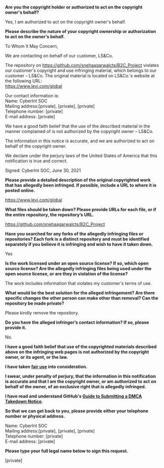 **Are you the copyright holder or authorized to act on the copyright owner's behalf?**

Yes, I am authorized to act on the copyright owner's behalf.

**Please describe the nature of your copyright ownership or authorization to act on the owner's behalf.**

To Whom It May Concern,

We are contacting on behalf of our customer, LS&Co.

The repository on https://github.com/snehaagarwalcts/B2C_Project violates our customer's copyright and use infringing material, which belongs to our customer – LS&Co.
The original material is located on LS&Co.'s website at the following URL:  
https://www.levi.com/global
 
Our contact information is:  
Name: CyberInt SOC  
Mailing address:[private], [private], [private]  
Telephone number: [private]  
E-mail address: [private]

We have a good faith belief that the use of the described material in the manner complained of is not authorized by the copyright owner – LS&Co.

The information in this notice is accurate, and we are authorized to act on behalf of the copyright owner.

We declare under the perjury laws of the United States of America that this notification is true and correct.

Signed:
CyberInt SOC, June 30, 2021

**Please provide a detailed description of the original copyrighted work that has allegedly been infringed. If possible, include a URL to where it is posted online.**

https://www.levi.com/global

**What files should be taken down? Please provide URLs for each file, or if the entire repository, the repository’s URL.**

https://github.com/snehaagarwalcts/B2C_Project

**Have you searched for any forks of the allegedly infringing files or repositories? Each fork is a distinct repository and must be identified separately if you believe it is infringing and wish to have it taken down.**

Yes

**Is the work licensed under an open source license? If so, which open source license? Are the allegedly infringing files being used under the open source license, or are they in violation of the license?**

The work includes information that violates my customer's terms of use.

**What would be the best solution for the alleged infringement? Are there specific changes the other person can make other than removal? Can the repository be made private?**

Please kindly remove the repository.

**Do you have the alleged infringer’s contact information? If so, please provide it.**

No.

**I have a good faith belief that use of the copyrighted materials described above on the infringing web pages is not authorized by the copyright owner, or its agent, or the law.**

**I have taken <a href="https://www.lumendatabase.org/topics/22">fair use</a> into consideration.**

**I swear, under penalty of perjury, that the information in this notification is accurate and that I am the copyright owner, or am authorized to act on behalf of the owner, of an exclusive right that is allegedly infringed.**

**I have read and understand GitHub's <a href="https://docs.github.com/articles/guide-to-submitting-a-dmca-takedown-notice/">Guide to Submitting a DMCA Takedown Notice</a>.**

**So that we can get back to you, please provide either your telephone number or physical address.**

Name: CyberInt SOC  
Mailing address:[private], [private], [private]  
Telephone number: [private]  
E-mail address: [private]

**Please type your full legal name below to sign this request.**

[private]
